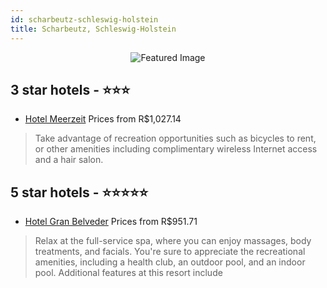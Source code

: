 ```yaml
---
id: scharbeutz-schleswig-holstein
title: Scharbeutz, Schleswig-Holstein
---
```


<center><img src="https://i.travelapi.com/hotels/5000000/4260000/4258400/4258335/d40f169f_z.jpg" alt="Featured Image" /></center>


##  3 star hotels - ⭐️⭐️⭐️

-    [Hotel Meerzeit](https://us.hurb.com/hotels/scharbeutz/hotel-meerzeit-JNP-JP141918?cmp=18055) Prices from R$1,027.14
   > Take advantage of recreation opportunities such as bicycles to rent, or other amenities including complimentary wireless Internet access and a hair salon.

##  5 star hotels - ⭐️⭐️⭐️⭐️⭐️

-    [Hotel Gran Belveder](https://us.hurb.com/hotels/scharbeutz/hotel-gran-belveder-JNP-JP321190?cmp=18055) Prices from R$951.71
   > Relax at the full-service spa, where you can enjoy massages, body treatments, and facials. You're sure to appreciate the recreational amenities, including a health club, an outdoor pool, and an indoor pool. Additional features at this resort include 
